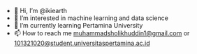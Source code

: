 - 👋 Hi, I’m @ikiearth
- 👀 I’m interested in machine learning and data science
- 🌱 I’m currently learning Pertamina University
- 📫 How to reach me muhammadsholikhuddin1@gmail.com or 101321020@student.universitaspertamina.ac.id

<!---
ikiearth/ikiearth is a ✨ special ✨ repository because its `README.md` (this file) appears on your GitHub profile.
You can click the Preview link to take a look at your changes.
--->

